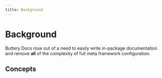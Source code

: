 ```yaml
---
title: Background
---
```


# Background

Buttery Docs rose out of a need to easily write in-package documentation and remove **all** of the complexity of full meta framework configuration.

## Concepts
